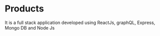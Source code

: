 # Products
It is a full stack application developed using ReactJs, graphQL, Express, Mongo DB and Node Js
